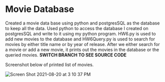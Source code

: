 # Movie Database

Created a movie data base using python and postgresSQL as the database to keep all the data. Used python to access the database I created on postgresSQL and write to it using my python program. HW6.py is used to add new movies to the database and HW6Query.py is used to search for movies by either title name or by year of release. After we either search for a movie or add a new movie, it prints out the movies in the database or the queried movies. **SWITCH BRANCH TO SEE SOURCE CODE**

Screenshot below of printed list of movies. 


![Screen Shot 2021-08-20 at 3 10 37 PM](https://user-images.githubusercontent.com/71745048/130298227-d22784bb-b30d-45d4-a8c0-53f89e410cbd.png)

